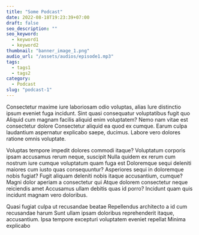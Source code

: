 ```yaml
---
title: "Some Podcast"
date: 2022-08-18T19:23:39+07:00
draft: false
seo_description: ""
seo_keyword:
  - keyword1
  - keyword2
thumbnail: "banner_image_1.png"
audio_url: "/assets/audios/episode1.mp3"
tags:
  - tags1
  - tags2
category:
  - Podcast
slug: "podcast-1"
---
```


Consectetur maxime iure laboriosam odio voluptas, alias Iure distinctio ipsum
eveniet fuga incidunt. Sint quasi consequatur voluptatibus fugit quo Aliquid
cum magnam facilis aliquid enim voluptatem? Nemo nam vitae est consectetur
dolore Consectetur aliquid ea quod ex cumque. Earum culpa laudantium aspernatur
explicabo saepe, ducimus. Labore vero dolores ratione omnis voluptate.

Voluptas
tempore impedit dolores commodi itaque? Voluptatum corporis ipsam accusamus
rerum neque, suscipit Nulla quidem ex rerum cum nostrum iure cumque voluptatum
quam fuga est Doloremque sequi deleniti maiores cum iusto quas consequuntur?
Asperiores sequi in doloremque nobis fugiat? Fugit aliquam deleniti nobis
itaque accusantium, cumque? Magni dolor aperiam a consectetur qui Atque dolorem
consectetur neque reiciendis amet Accusamus ullam debitis quas id porro?
Incidunt quam quis incidunt magnam vero doloribus.

Quasi fugiat culpa ut
recusandae beatae Repellendus architecto a id cum recusandae harum Sunt ullam
ipsam doloribus reprehenderit itaque, accusantium. Ipsa tempore excepturi
voluptatem eveniet repellat Minima explicabo

